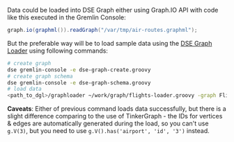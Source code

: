 Data could be loaded into DSE Graph either using Graph.IO API with code like this executed in the Gremlin Console:

```groovy
graph.io(graphml()).readGraph("/var/tmp/air-routes.graphml");
```

But the preferable way will be to load sample data using the [DSE Graph Loader](https://docs.datastax.com/en/dse/6.0/dse-dev/datastax_enterprise/graph/dgl/graphloaderTOC.html) using following commands:

```sh
# create graph
dse gremlin-console -e dse-graph-create.groovy
# create graph schema
dse gremlin-console -e dse-graph-schema.groovy
# load data
<path_to_dgl>/graphloader ~/work/graph/flights-loader.groovy -graph Flights -address localhost
```

**Caveats**: Either of previous command loads data successfully, but there is a slight difference comparing to the use of TinkerGraph - the IDs for vertices & edges are automatically generated during the load, so you can't use `g.V(3)`, but you need to use `g.V().has('airport', 'id', '3')` instead.
